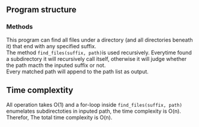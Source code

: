 ## Program structure
### Methods
This program can find all files under a directory (and all directories beneath it) that end with any specified suffix.  
The method `find_files(suffix, path)`is used recursively. Everytime found a subdirectory it will recursively call itself, otherwise it will judge whether the path macth the inputed suffix or not.  
Every matched path will append to the path list as output.  

## Time complextity
All operation takes O(1) and a for-loop inside `find_files(suffix, path)` enumelates subdirectoties in inputed path, the time complexity is O(n).
Therefor, The total time complexity is O(n).